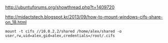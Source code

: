 http://ubuntuforums.org/showthread.php?t=1409720

http://midactstech.blogspot.kr/2013/09/how-to-mount-windows-cifs-share-on_18.html

```
mount -t cifs //10.0.2.2/shared /home/alex/shared -o user,rw,uid=alex,gid=alex,credentials=/root/.cifs
```
